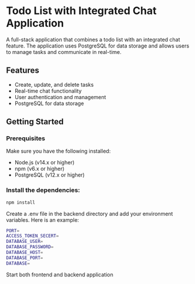 # Todo List with Integrated Chat Application

A full-stack application that combines a todo list with an integrated chat feature. The application uses PostgreSQL for data storage and allows users to manage tasks and communicate in real-time.

## Features

- Create, update, and delete tasks
- Real-time chat functionality
- User authentication and management
- PostgreSQL for data storage

## Getting Started

### Prerequisites

Make sure you have the following installed:

- Node.js (v14.x or higher)
- npm (v6.x or higher)
- PostgreSQL (v12.x or higher)

### Install the dependencies:

```bash
npm install
```

Create a .env file in the backend directory and add your environment variables. Here is an example:

```bash
PORT=
ACCESS_TOKEN_SECERT=
DATABASE_USER=
DATABASE_PASSWORD=
DATABASE_HOST=
DATABASE_PORT=
DATABASE=
```

Start both frontend and backend application
